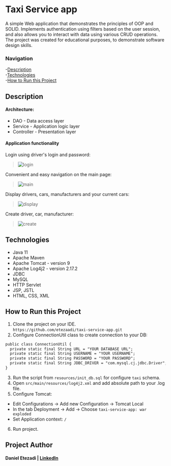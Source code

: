 # Taxi Service app
A simple Web application that demonstrates the principles of OOP and SOLID. Implements authentication using filters based on the user session, and also allows you to interact with data using various CRUD operations. The project was created for educational purposes, to demonstrate software design skills.

### Navigation
-[Description](#description) <br/>
-[Technologies](#technologies) <br/>
-[How to Run this Project](#how-to-run-this-project) <br/>

## Description
#### Architecture:
* DAO - Data access layer
* Service - Application logic layer
* Controller - Presentation layer <br/>

#### Application functionality
Login using driver's login and password:
>![login](https://user-images.githubusercontent.com/94146091/172699556-c21b1825-fe1a-455c-a0c9-b6755d424720.png) <br/>

Convenient and easy navigation on the main page:
>![main](https://user-images.githubusercontent.com/94146091/172705703-ef359561-5940-4027-b022-29398105fb07.png) <br/>

Display drivers, cars, manufacturers and your current cars:
>![display](https://user-images.githubusercontent.com/94146091/172720920-f517a13f-ddef-4769-85b8-f1c3315be047.png) <br/>

Create driver, car, manufacturer:
>![create](https://user-images.githubusercontent.com/94146091/172715404-3cf20803-7bc2-48b3-bb01-aa917b7c7bcb.png) <br/>

## Technologies
* Java 11
* Apache Maven
* Apache Tomcat - version 9
* Apache Log4j2 - version 2.17.2
* JDBC
* MySQL
* HTTP Servlet
* JSP, JSTL
* HTML, CSS, XML

## How to Run this Project
1. Clone the project on your IDE. <br/>
 `https://github.com/etezaadi/taxi-service-app.git` <br/>
2. Configure ConnectionUtil class to create connection to your DB: <br/>
  ```html
  public class ConnectionUtil {
    private static final String URL = "YOUR DATABASE URL";
    private static final String USERNAME = "YOUR USERNAME";
    private static final String PASSWORD = "YOUR PASSWORD";
    private static final String JDBC_DRIVER = "com.mysql.cj.jdbc.Driver";
}
```
3. Run the script from `resources/init_db.sql` for configure `taxi` schema. <br/>
4. Open `src/main/resources/log4j2.xml` and add absolute path to your .log file. <br/>
5. Configure Tomcat:
  * Edit Configurations -> Add new Configuration -> Tomcat Local
  * In the tab Deployment -> Add -> Choose `taxi-service-app: war exploded`
  * Set Application context: `/` <br/>
6. Run project.

## Project Author
#### Daniel Etezadi | [LinkedIn](https://www.linkedin.com/in/daniel-etezadi)
